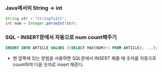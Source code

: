 ### Java에서의 String → int
```java
String str = "StringToInt";
int num = Integer.parseInt(str);
```

### SQL - INSERT문에서 자동으로 num count해주기
```sql
INSERT INTO ARTICLE VALUES ((SELECT MAX(NUM)+1 FROM ARTICLE), ...);
``` 
* 맨 앞쪽에 있는 문법을 사용하면 SQL문에서 INSERT 해줄 때 숫자를 자동으로 count하여 다음 숫자로 insert 해준다.